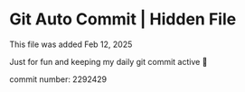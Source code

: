# Git Auto Commit | Hidden File

This file was added Feb 12, 2025

Just for fun and keeping my daily git commit active 🤪

commit number: 2292429
